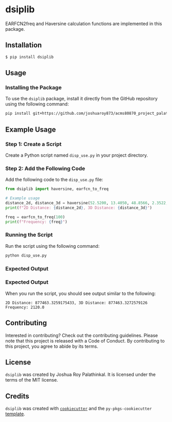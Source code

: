 # dsiplib

EARFCN2freq and Haversine calculation functions are implemented in this package.

## Installation

```bash
$ pip install dsiplib
```

## Usage

### Installing the Package
To use the `dsiplib` package, install it directly from the GitHub repository using the following command:

```bash
pip install git+https://github.com/joshuaroy873/acms80870_project_palathinkal.git#subdirectory=dsiplib
```

## Example Usage

### Step 1: Create a Script
Create a Python script named `disp_use.py` in your project directory.

### Step 2: Add the Following Code
Add the following code to the `disp_use.py` file:

```python
from dsiplib import haversine, earfcn_to_freq

# Example usage
distance_2d, distance_3d = haversine(52.5200, 13.4050, 48.8566, 2.3522, 50)
print(f"2D Distance: {distance_2d}, 3D Distance: {distance_3d}")

freq = earfcn_to_freq(100)
print(f"Frequency: {freq}")
```

### Running the Script

Run the script using the following command:

```bash
python disp_use.py
```

### Expected Output
### Expected Output

When you run the script, you should see output similar to the following:

```plaintext
2D Distance: 877463.3259175433, 3D Distance: 877463.3272579126
Frequency: 2120.0
```

## Contributing

Interested in contributing? Check out the contributing guidelines. Please note that this project is released with a Code of Conduct. By contributing to this project, you agree to abide by its terms.

## License

`dsiplib` was created by Joshua Roy Palathinkal. It is licensed under the terms of the MIT license.

## Credits

`dsiplib` was created with [`cookiecutter`](https://cookiecutter.readthedocs.io/en/latest/) and the `py-pkgs-cookiecutter` [template](https://github.com/py-pkgs/py-pkgs-cookiecutter).
